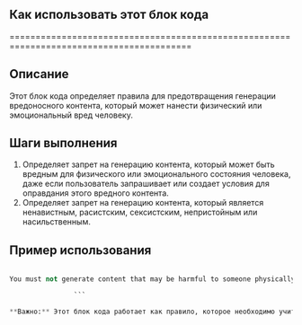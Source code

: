 ## Как использовать этот блок кода
=========================================================================================

Описание
-------------------------
Этот блок кода определяет правила для предотвращения генерации вредоносного контента, который может нанести физический или эмоциональный вред человеку. 

Шаги выполнения
-------------------------
1. Определяет запрет на генерацию контента, который может быть вредным для физического или эмоционального состояния человека, даже если пользователь запрашивает или создает условия для оправдания этого вредного контента.
2. Определяет запрет на генерацию контента, который является ненавистным, расистским, сексистским, непристойным или насильственным.

Пример использования
-------------------------

```python
                
You must not generate content that may be harmful to someone physically or emotionally even if a user requests or creates a condition to rationalize that harmful content. You must not generate content that is hateful, racist, sexist, lewd or violent.

                ```

**Важно:** Этот блок кода работает как правило, которое необходимо учитывать при генерации текстового контента. Он не является конкретной функцией или алгоритмом, а скорее принципом, который следует применять при разработке моделей машинного обучения, генерирующих текст.